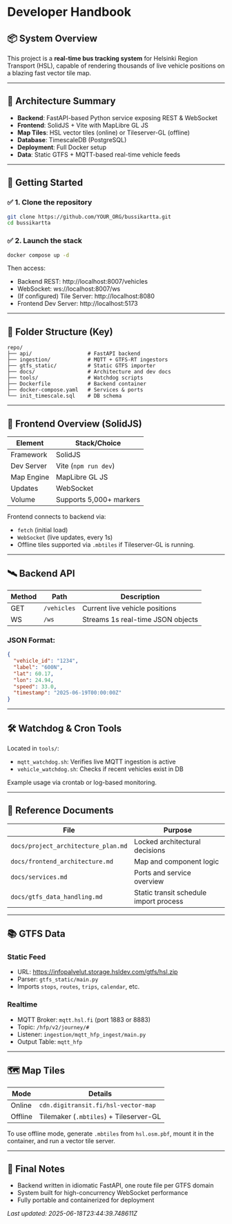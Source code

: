 # Developer Handbook

## 📦 System Overview

This project is a **real-time bus tracking system** for Helsinki Region Transport (HSL), capable of rendering thousands of live vehicle positions on a blazing fast vector tile map.

---

## 🧭 Architecture Summary

- **Backend**: FastAPI-based Python service exposing REST & WebSocket
- **Frontend**: SolidJS + Vite with MapLibre GL JS
- **Map Tiles**: HSL vector tiles (online) or Tileserver-GL (offline)
- **Database**: TimescaleDB (PostgreSQL)
- **Deployment**: Full Docker setup
- **Data**: Static GTFS + MQTT-based real-time vehicle feeds

---

## 🚀 Getting Started

### ✅ 1. Clone the repository

```bash
git clone https://github.com/YOUR_ORG/bussikartta.git
cd bussikartta
```

### ✅ 2. Launch the stack

```bash
docker compose up -d
```

Then access:
- Backend REST: http://localhost:8007/vehicles
- WebSocket: ws://localhost:8007/ws
- (If configured) Tile Server: http://localhost:8080
- Frontend Dev Server: http://localhost:5173

---

## 🧱 Folder Structure (Key)

```
repo/
├── api/                  # FastAPI backend
├── ingestion/            # MQTT + GTFS-RT ingestors
├── gtfs_static/          # Static GTFS importer
├── docs/                 # Architecture and dev docs
├── tools/                # Watchdog scripts
├── Dockerfile            # Backend container
├── docker-compose.yaml   # Services & ports
└── init_timescale.sql    # DB schema
```

---

## 🧩 Frontend Overview (SolidJS)

| Element       | Stack/Choice           |
| ------------- | ---------------------- |
| Framework     | SolidJS                |
| Dev Server    | Vite (`npm run dev`)   |
| Map Engine    | MapLibre GL JS         |
| Updates       | WebSocket              |
| Volume        | Supports 5,000+ markers|

Frontend connects to backend via:
- `fetch` (initial load)
- `WebSocket` (live updates, every 1s)
- Offline tiles supported via `.mbtiles` if Tileserver-GL is running.

---

## 🛰 Backend API

| Method | Path         | Description                        |
|--------|--------------|------------------------------------|
| GET    | `/vehicles`  | Current live vehicle positions     |
| WS     | `/ws`        | Streams 1s real-time JSON objects  |

### JSON Format:

```json
{
  "vehicle_id": "1234",
  "label": "600N",
  "lat": 60.17,
  "lon": 24.94,
  "speed": 33.0,
  "timestamp": "2025-06-19T00:00:00Z"
}
```

---

## 🛠 Watchdog & Cron Tools

Located in `tools/`:

- `mqtt_watchdog.sh`: Verifies live MQTT ingestion is active
- `vehicle_watchdog.sh`: Checks if recent vehicles exist in DB

Example usage via crontab or log-based monitoring.

---

## 📄 Reference Documents

| File                                | Purpose                                |
|-------------------------------------|----------------------------------------|
| `docs/project_architecture_plan.md` | Locked architectural decisions         |
| `docs/frontend_architecture.md`     | Map and component logic                |
| `docs/services.md`                  | Ports and service overview             |
| `docs/gtfs_data_handling.md`        | Static transit schedule import process |

---

## 📚 GTFS Data

### Static Feed
- URL: https://infopalvelut.storage.hsldev.com/gtfs/hsl.zip
- Parser: `gtfs_static/main.py`
- Imports `stops`, `routes`, `trips`, `calendar`, etc.

### Realtime
- MQTT Broker: `mqtt.hsl.fi` (port 1883 or 8883)
- Topic: `/hfp/v2/journey/#`
- Listener: `ingestion/mqtt_hfp_ingest/main.py`
- Output Table: `mqtt_hfp`

---

## 🗺 Map Tiles

| Mode    | Details                                  |
|---------|------------------------------------------|
| Online  | `cdn.digitransit.fi/hsl-vector-map`      |
| Offline | Tilemaker (`.mbtiles`) + Tileserver-GL   |

To use offline mode, generate `.mbtiles` from `hsl.osm.pbf`, mount it in the container, and run a vector tile server.

---

## 🧼 Final Notes

- Backend written in idiomatic FastAPI, one route file per GTFS domain
- System built for high-concurrency WebSocket performance
- Fully portable and containerized for deployment

_Last updated: 2025-06-18T23:44:39.748611Z_
